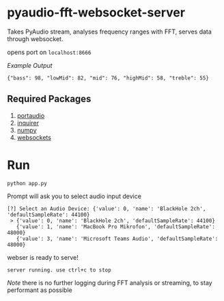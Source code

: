 # pyaudio-fft-websocket-server

Takes PyAudio stream, analyses frequency ranges with FFT, serves data through websocket.

opens port on `localhost:8666`

*Example Output*
```
{"bass": 98, "lowMid": 82, "mid": 76, "highMid": 58, "treble": 55}
```

## Required Packages

1. [portaudio](https://pypi.org/project/PyAudio/)
2. [inquirer](https://pypi.org/project/inquirer/)
3. [numpy](https://pypi.org/project/numpy/)
4. [websockets](https://pypi.org/project/websockets/)

# Run

```
python app.py
```

Prompt will ask you to select audio input device

```
[?] Select an Audio Device: {'value': 0, 'name': 'BlackHole 2ch', 'defaultSampleRate': 44100}
 > {'value': 0, 'name': 'BlackHole 2ch', 'defaultSampleRate': 44100}
   {'value': 1, 'name': 'MacBook Pro Mikrofon', 'defaultSampleRate': 48000}
   {'value': 3, 'name': 'Microsoft Teams Audio', 'defaultSampleRate': 48000}
```

webser is ready to serve!

```
server running. use ctrl+c to stop
```

*Note* there is no further logging during FFT analysis or streaming, to stay performant as possible

